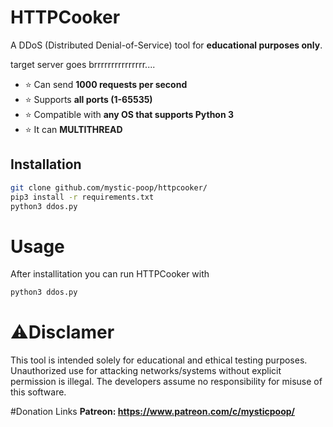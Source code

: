 # HTTPCooker  
A DDoS (Distributed Denial-of-Service) tool for **educational purposes only**.  
<p>target server goes brrrrrrrrrrrrrrr....</p>

- ⭐ Can send **1000 requests per second**  
- ⭐ Supports **all ports (1-65535)**  
- ⭐ Compatible with **any OS that supports Python 3**  
- ⭐ It can **MULTITHREAD**
## Installation  
```bash
git clone github.com/mystic-poop/httpcooker/
pip3 install -r requirements.txt
python3 ddos.py
 ```
# Usage
After installitation you can run HTTPCooker with
```bash
python3 ddos.py
```

# ⚠️Disclamer
This tool is intended solely for educational and ethical testing purposes. Unauthorized use for attacking networks/systems without explicit permission is illegal. The developers assume no responsibility for misuse of this software.

#Donation Links
**Patreon: https://www.patreon.com/c/mysticpoop/**
